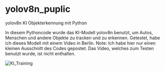 # yolov8n_puplic
yolov8n KI Objekterkennung mit Python


In diesem Pythoncode wurde das KI-Modell yolov8n benutzt, um Autos, Menschen und andere Objekte zu tracken und zu erkennen.
Getestet, habe ich dieses Modell mit einem Video in Berlin.
Note: Ich habe hier nur einen kleinen Ausschnitt des Codes gepostet. Das Video, welches zum Testen benutzt wurde, ist nicht enthalten.

![KI_Training](https://github.com/Smeins/yolov8n_puplic/assets/95642311/1bcb4298-9681-4948-9f5b-9ab45fe05a30)

